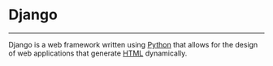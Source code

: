 # Django

<hr>

Django is a web framework written using [Python](/wiki/Python) that allows for the design of web applications that generate [HTML](/wiki/HTML) dynamically.

